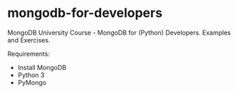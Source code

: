 # mongodb-for-developers
MongoDB University Course - MongoDB for (Python) Developers. Examples and Exercises.

Requirements:
- Install MongoDB
- Python 3
- PyMongo
